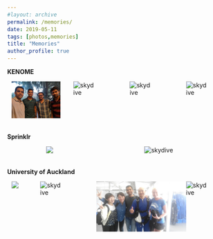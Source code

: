 ```yaml
---
#layout: archive
permalink: /memories/
date: 2019-05-11
tags: [photos,memories]
title: "Memories"
author_profile: true
---
```

<!-- 
<div>
	<p> INTERNSHIP @CISCO SYSTEM</p>
	<img src="/images/memories/cisco.jpg" width="42" height="42">
	<img src="/images/memories/party.jpg" width="42" height="42">
</div>

<div> 
	<p> University of Auckland</p>
	<img src="/images/memories/skydive.jpg" width="42" height="42" display='block'>
</div>
 -->
<p><b>KENOME</b></p>
<div id="banner" style="overflow: hidden; display: flex; justify-content:space-around;">
        <div class="" style="display: inline-block;">
            <img src="/images/memories/Kenome/meeting.jpg" hspace="10" style="width:100%;">
        </div>
        <div class="" style="display: inline-block;">
            <img src="/images/memories/target-1.jpg" hspace="40" alt="skydive" style="width:100%">
        </div>
        <div class="" style="display: inline-block;">
            <img src="/images/memories/target-solo2.jpg" hspace="40" alt="skydive" style="width:100%">
        </div>
        <div class="" style="display: inline-block;">
            <img src="/images/memories/target-solo1.jpg" hspace="40" alt="skydive" style="width:100%">
        </div>
</div>


</br>
<p><b>Sprinklr</b></p>
<div id="banner" style="overflow: hidden; display: flex; justify-content:space-around;">
        <div class="" style="display: inline-block;">
            <img src="/images/memories/sprinklr-diwali.jpg" hspace="10" style="width:100%;">
        </div>
        <div class="" style="display: inline-block;">
            <img src="/images/memories/sprinklr-pool.jpg" hspace="40" alt="skydive" style="width:100%">
        </div>
</div>


</br>
<p> <b>University of Auckland</b></p>
<div id="banner" style="overflow: hidden; display: flex; justify-content:space-around;">
        <div class="" style="display: inline-block;">
            <img src="/images/memories/paper-presentation-1.jpg" hspace="10" style="width:100%;">
        </div>
        <div class="" style="display: inline-block;">
            <img src="/images/memories/paper-presentation-2.jpg" hspace="40" alt="skydive" style="width:100%">
        </div>
         <div class="" style="display: inline-block;">
            <img src="/images/memories/skydive.jpg" hspace="40" alt="skydive" style="width:100%">
        </div>
         <div class="" style="display: inline-block;">
            <img src="/images/memories/nz-sky-tower-2.jpg" hspace="40" alt="skydive" style="width:100%">
        </div>
</div>